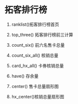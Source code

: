 # 拓客排行榜

1. ranklist()拓客排行榜首页

2.  top_three() 拓客排行榜前三计算

3. count_six() 前六名售卡总量

4. count_six_all() 核销总量

5. card_hx_all() 卡券核销总量

6. have() 存余量

7. center() 售卡总量扇形图

8. hx_center()核销总量扇形图